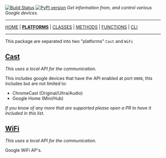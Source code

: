 [![Build Status][travis_status]][travis] [![PyPI version][pypi_badge]][pypi] _Get information from, and control various Google devices._

***

[HOME][home] | [**PLATFORMS**][platforms] | [CLASSES][classes] | [METHODS][methods] | [FUNCTIONS][functions] | [CLI][cli]

***

This package are separated into two "platforms" `Cast` and `WiFi`

## [Cast](https://ludeeus.github.io/googledevices/classes#classes-for-the-cast-platform)

_This uses a local API for the communication._

This includes google devices that have the API enabled at port `8008`, this includes but are not limited to:

- ChromeCast (Original/Ultra/Audio)
- Google Home (Mini/Hub)

_If you know of any more that are supported please open a PR to have it included in this list._

## [WiFi](https://ludeeus.github.io/googledevices/classes#classes-for-the-wifi-platform)

_This uses a local API for the communication._

Google WiFi AP's.

<!-- menu -->
[travis]: https://travis-ci.com/ludeeus/googledevices
[travis_status]: https://travis-ci.com/ludeeus/googledevices.svg?branch=master
[pypi]:https://pypi.org/project/googledevices/
[pypi_badge]: https://badge.fury.io/py/googledevices.svg
[home]: https://ludeeus.github.io/googledevices
[platforms]: https://ludeeus.github.io/googledevices/platforms
[classes]: https://ludeeus.github.io/googledevices/classes
[methods]: https://ludeeus.github.io/googledevices/methods
[functions]: https://ludeeus.github.io/googledevices/functions
[cli]: https://ludeeus.github.io/googledevices/cli
